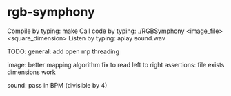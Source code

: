 rgb-symphony
============
Compile by typing: make
Call code by typing: ./RGBSymphony <image_file> <square_dimension>
Listen by typing: aplay sound.wav


TODO:
general: 
add open mp threading

image:
better mapping algorithm
fix to read left to right
assertions:
	file exists
	dimensions work

sound:
pass in BPM (divisible by 4)
